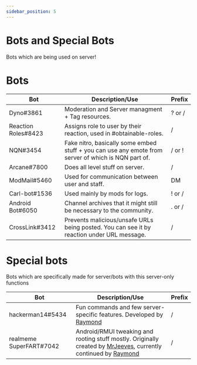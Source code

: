 ```yaml
---
sidebar_position: 5
---
```


# Bots and Special Bots
Bots which are being used on server!

# Bots

| Bot                 | Description/Use                                                                                      | Prefix  |
|---------------------|------------------------------------------------------------------------------------------------------|---------|
| Dyno#3861           | Moderation and Server managment + Tag resources.                                                     | ? or /  |
| Reaction Roles#8423 | Assigns role to user by their reaction, used in #obtainable-roles.                                   |   /     |
| NQN#3454            | Fake nitro, basically some embed stuff + you can use any emote from server of which is NQN part of.  | / or !  | 
| Arcane#7800         | Does all level stuff on server.                                                                      | /       |
| ModMail#5460        | Used for communication between user and staff.                                                       |  DM     |
| Carl-bot#1536       | Used mainly by mods for logs.                                                                        | ! or /  |
| Android Bot#6050    | Channel archives that it might still be necessary to the community.                                  | . or /  |
| CrossLink#3412      | Prevents malicious/unsafe URLs being posted. You can see it by reaction under URL message.           |    /    |    

# Special bots
Bots which are specifically made for server/bots with this server-only functions

| Bot                     | Description/Use                                                                                        | Prefix  |
|-------------------------|--------------------------------------------------------------------------------------------------------|---------|
| hackerman14#5434        | Fun commands and few server-specific features. Developed by [Raymond](https://raymondhsu.xyz)          |      /  |
| realmeme SuperFART#7042 | Android/RMUI tweaking and rooting stuff mostly. Originally created by [MrJeeves](https://davwheat.dev/), currently continued by [Raymond](https://raymondhsu.xyz) |   /     |

